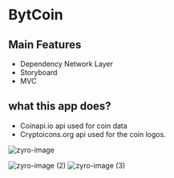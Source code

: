 # BytCoin

## Main Features
* Dependency Network Layer
* Storyboard
* MVC

## what this app does?
* Coinapi.io api used for coin data
* Cryptoicons.org api used for the coin logos.



![zyro-image](https://user-images.githubusercontent.com/115572997/220485671-abb34e07-82c4-4ca3-8d1c-923c901d5282.png)

![zyro-image (2)](https://user-images.githubusercontent.com/115572997/220485797-dea6366b-9507-4159-8d61-be4ef21b38d8.png)
![zyro-image (3)](https://user-images.githubusercontent.com/115572997/220485798-ccfb7dfd-ec98-4097-8205-b60d3a268fa1.png)
